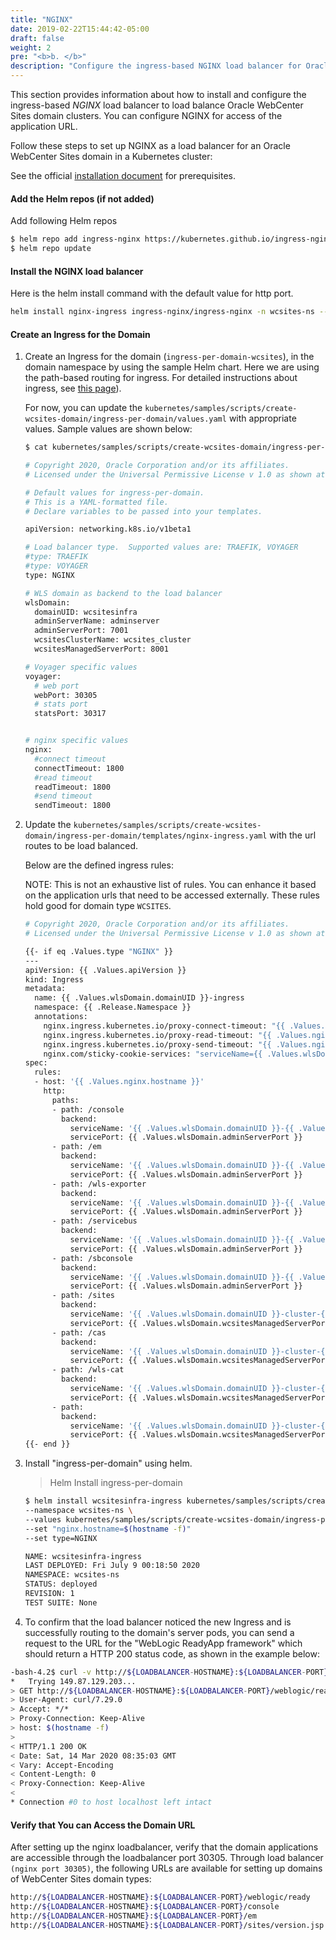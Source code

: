 ```yaml
---
title: "NGINX"
date: 2019-02-22T15:44:42-05:00
draft: false
weight: 2
pre: "<b>b. </b>"
description: "Configure the ingress-based NGINX load balancer for Oracle WebCenter Sites domains."
---
```


This section provides information about how to install and configure the ingress-based *NGINX* load balancer to load balance Oracle WebCenter Sites domain clusters. You can configure NGINX for access of the application URL.


Follow these steps to set up NGINX as a load balancer for an Oracle WebCenter Sites domain in a Kubernetes cluster:

 See the official [installation document](https://github.com/kubernetes/ingress-nginx/tree/master/charts/ingress-nginx#prerequisites) for prerequisites.


#### Add the Helm repos (if not added)

Add following Helm repos

```bash
$ helm repo add ingress-nginx https://kubernetes.github.io/ingress-nginx
$ helm repo update
```

#### Install the NGINX load balancer

Here is the helm install command with the default value for http port. 

```bash
helm install nginx-ingress ingress-nginx/ingress-nginx -n wcsites-ns --set controller.service.type=NodePort --set controller.admissionWebhooks.enabled=false --set controller.service.nodePorts.http=30305 
```

#### Create an Ingress for the Domain

1. Create an Ingress for the domain (`ingress-per-domain-wcsites`), in the domain namespace by using the sample Helm chart.
Here we are using the path-based routing for ingress. For detailed instructions about ingress, see [this page](https://oracle.github.io/weblogic-kubernetes-operator/userguide/managing-domains/ingress/)).

    For now, you can update the `kubernetes/samples/scripts/create-wcsites-domain/ingress-per-domain/values.yaml` with appropriate values. Sample values are shown below:
    
    ```bash
	$ cat kubernetes/samples/scripts/create-wcsites-domain/ingress-per-domain/values.yaml
	
	# Copyright 2020, Oracle Corporation and/or its affiliates.
	# Licensed under the Universal Permissive License v 1.0 as shown at https://oss.oracle.com/licenses/upl.

	# Default values for ingress-per-domain.
	# This is a YAML-formatted file.
	# Declare variables to be passed into your templates.

	apiVersion: networking.k8s.io/v1beta1

	# Load balancer type.  Supported values are: TRAEFIK, VOYAGER
	#type: TRAEFIK
	#type: VOYAGER
	type: NGINX

	# WLS domain as backend to the load balancer
	wlsDomain:
	  domainUID: wcsitesinfra
	  adminServerName: adminserver
	  adminServerPort: 7001
	  wcsitesClusterName: wcsites_cluster
	  wcsitesManagedServerPort: 8001

	# Voyager specific values
	voyager:
	  # web port
	  webPort: 30305
	  # stats port
	  statsPort: 30317


	# nginx specific values
	nginx:
	  #connect timeout
	  connectTimeout: 1800
	  #read timeout
	  readTimeout: 1800
	  #send timeout
	  sendTimeout: 1800
	```

2. Update the `kubernetes/samples/scripts/create-wcsites-domain/ingress-per-domain/templates/nginx-ingress.yaml` with the url routes to be load balanced.
    
    Below are the defined ingress rules:
    
    NOTE: This is not an exhaustive list of rules. You can enhance it based on the application urls that need to be accessed externally. These rules hold good for domain type `WCSITES`.

    ```bash
    # Copyright 2020, Oracle Corporation and/or its affiliates.
	# Licensed under the Universal Permissive License v 1.0 as shown at https://oss.oracle.com/licenses/upl.

	{{- if eq .Values.type "NGINX" }}
	---
	apiVersion: {{ .Values.apiVersion }}
	kind: Ingress
	metadata:
	  name: {{ .Values.wlsDomain.domainUID }}-ingress
	  namespace: {{ .Release.Namespace }}
	  annotations:
	    nginx.ingress.kubernetes.io/proxy-connect-timeout: "{{ .Values.nginx.connectTimeout }}"
	    nginx.ingress.kubernetes.io/proxy-read-timeout: "{{ .Values.nginx.readTimeout }}"
	    nginx.ingress.kubernetes.io/proxy-send-timeout: "{{ .Values.nginx.sendTimeout }}"
	    nginx.com/sticky-cookie-services: "serviceName={{ .Values.wlsDomain.domainUID }}-cluster-{{ .Values.wlsDomain.wcsitesClusterName | lower | replace "_" "-" }} srv_id expires=1h path=/;"
	spec:
	  rules:
	  - host: '{{ .Values.nginx.hostname }}'
	    http:
	      paths:
	      - path: /console
	        backend:
	          serviceName: '{{ .Values.wlsDomain.domainUID }}-{{ .Values.wlsDomain.adminServerName | lower | replace "_" "-" }}'
	          servicePort: {{ .Values.wlsDomain.adminServerPort }}
	      - path: /em
	        backend:
	          serviceName: '{{ .Values.wlsDomain.domainUID }}-{{ .Values.wlsDomain.adminServerName | lower | replace "_" "-" }}'
	          servicePort: {{ .Values.wlsDomain.adminServerPort }}
	      - path: /wls-exporter
	        backend:
	          serviceName: '{{ .Values.wlsDomain.domainUID }}-{{ .Values.wlsDomain.adminServerName | lower | replace "_" "-" }}'
	          servicePort: {{ .Values.wlsDomain.adminServerPort }}
	      - path: /servicebus
	        backend:
	          serviceName: '{{ .Values.wlsDomain.domainUID }}-{{ .Values.wlsDomain.adminServerName | lower | replace "_" "-" }}'
	          servicePort: {{ .Values.wlsDomain.adminServerPort }}
	      - path: /sbconsole
	        backend:
	          serviceName: '{{ .Values.wlsDomain.domainUID }}-{{ .Values.wlsDomain.adminServerName | lower | replace "_" "-" }}'
	          servicePort: {{ .Values.wlsDomain.adminServerPort }}
	      - path: /sites
	        backend:
	          serviceName: '{{ .Values.wlsDomain.domainUID }}-cluster-{{ .Values.wlsDomain.wcsitesClusterName | lower | replace "_" "-" }}'
	          servicePort: {{ .Values.wlsDomain.wcsitesManagedServerPort }}
	      - path: /cas
	        backend:
	          serviceName: '{{ .Values.wlsDomain.domainUID }}-cluster-{{ .Values.wlsDomain.wcsitesClusterName | lower | replace "_" "-" }}'
	          servicePort: {{ .Values.wlsDomain.wcsitesManagedServerPort }}
	      - path: /wls-cat
	        backend:
	          serviceName: '{{ .Values.wlsDomain.domainUID }}-cluster-{{ .Values.wlsDomain.wcsitesClusterName | lower | replace "_" "-" }}'
	          servicePort: {{ .Values.wlsDomain.wcsitesManagedServerPort }}
	      - path:
	        backend:
	          serviceName: '{{ .Values.wlsDomain.domainUID }}-cluster-{{ .Values.wlsDomain.wcsitesClusterName | lower | replace "_" "-" }}'
	          servicePort: {{ .Values.wlsDomain.wcsitesManagedServerPort }}
	{{- end }}

    ```
1. Install "ingress-per-domain" using helm.

    > Helm Install ingress-per-domain

    ```bash
    $ helm install wcsitesinfra-ingress kubernetes/samples/scripts/create-wcsites-domain/ingress-per-domain \
    --namespace wcsites-ns \
    --values kubernetes/samples/scripts/create-wcsites-domain/ingress-per-domain/values.yaml \
    --set "nginx.hostname=$(hostname -f)"
    --set type=NGINX

    NAME: wcsitesinfra-ingress
	LAST DEPLOYED: Fri July 9 00:18:50 2020
	NAMESPACE: wcsites-ns
	STATUS: deployed
	REVISION: 1
	TEST SUITE: None
    ```



1. To confirm that the load balancer noticed the new Ingress and is successfully routing to the domain's server pods, you can send a request to the URL for the "WebLogic ReadyApp framework" which should return a HTTP 200 status code, as shown in the example below:
```bash
-bash-4.2$ curl -v http://${LOADBALANCER-HOSTNAME}:${LOADBALANCER-PORT}/weblogic/ready
*   Trying 149.87.129.203...
> GET http://${LOADBALANCER-HOSTNAME}:${LOADBALANCER-PORT}/weblogic/ready HTTP/1.1
> User-Agent: curl/7.29.0
> Accept: */*
> Proxy-Connection: Keep-Alive
> host: $(hostname -f)
>
< HTTP/1.1 200 OK
< Date: Sat, 14 Mar 2020 08:35:03 GMT
< Vary: Accept-Encoding
< Content-Length: 0
< Proxy-Connection: Keep-Alive
<
* Connection #0 to host localhost left intact
```
#### Verify that You can Access the Domain URL

After setting up the nginx loadbalancer, verify that the domain applications are accessible through the loadbalancer port 30305.
Through load balancer `(nginx port 30305)`, the following URLs are available for setting up domains of WebCenter Sites domain types:

```bash
http://${LOADBALANCER-HOSTNAME}:${LOADBALANCER-PORT}/weblogic/ready
http://${LOADBALANCER-HOSTNAME}:${LOADBALANCER-PORT}/console
http://${LOADBALANCER-HOSTNAME}:${LOADBALANCER-PORT}/em
http://${LOADBALANCER-HOSTNAME}:${LOADBALANCER-PORT}/sites/version.jsp
```